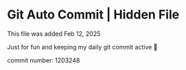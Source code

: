 # Git Auto Commit | Hidden File

This file was added Feb 12, 2025

Just for fun and keeping my daily git commit active 🤪

commit number: 1203248

